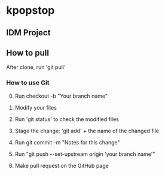 # kpopstop

## IDM Project

## How to pull
After clone, run 'git pull'

### How to use Git
0. Run checkout -b "Your branch name"

1. Modify your files
2. Run 'git status' to check the modified files
3. Stage the change: 'git add' + the name of the changed file
4. Run git commit -m "Notes for this change"
5. Run "git push --set-upstream origin 'your branch name'"
6. Make pull request on the GitHub page


